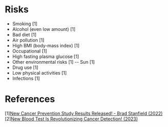 # Risks
- Smoking [1]
- Alcohol (even low amount) [1]
- Bad diet [1]
- Air pollution [1]
- High BMI (body-mass index) [1]
- Occupational [1]
- High fasting plasma glucose [1]
- Other environmental risks [1]
-- Sun [1]
- Drug use [1]
- Low physical activities [1]
- Infections [1]

# References
[1][New Cancer Prevention Study Results Released! - Brad Stanfield (2022)](https://www.youtube.com/watch?v=4k6XMhAzIxw)
[2][New Blood Test Is Revolutionizing Cancer Detection! (2023)](https://www.youtube.com/watch?v=YZ095LYFqTU)